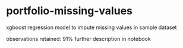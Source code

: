 # portfolio-missing-values
xgboost regression model to impute missing values in sample dataset

observations retained: 91%
further description in notebook
